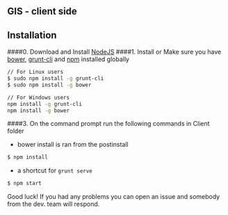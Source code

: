 ## GIS - client side

## Installation
####0. Download and Install [NodeJS](https://nodejs.org)
####1. Install or Make sure you have [bower](http://bower.io/), [grunt-cli](https://www.npmjs.com/package/grunt-cli) and  [npm](https://www.npmjs.org/) installed globally
 
```sh
// For Linux users
$ sudo npm install -g grunt-cli
$ sudo npm install -g bower

// For Windows users
npm install -g grunt-cli
npm install -g bower
```
####3. On the command prompt run the following commands in Client folder

- bower install is ran from the postinstall
```sh
$ npm install 
```
- a shortcut for `grunt serve`
```sh
$ npm start
```

Good luck! If you had any problems you can open an issue and somebody from the dev. team will respond.
